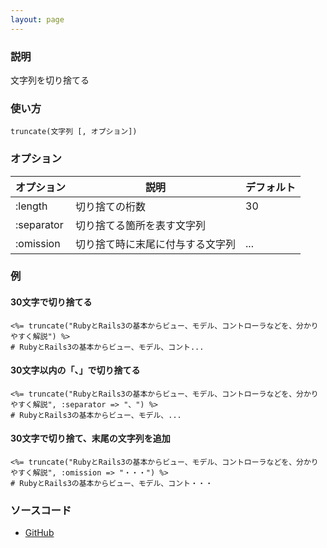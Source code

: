 ```yaml
---
layout: page
---
```

### 説明
文字列を切り捨てる

### 使い方
    truncate(文字列 [, オプション])

### オプション

オプション      | 説明               | デフォルト
---------- | ---------------- | -----
:length    | 切り捨ての桁数          | 30
:separator | 切り捨てる箇所を表す文字列    |
:omission  | 切り捨て時に末尾に付与する文字列 | ...

### 例
#### 30文字で切り捨てる
    <%= truncate("RubyとRails3の基本からビュー、モデル、コントローラなどを、分かりやすく解説") %>
    # RubyとRails3の基本からビュー、モデル、コント...

#### 30文字以内の「、」で切り捨てる
    <%= truncate("RubyとRails3の基本からビュー、モデル、コントローラなどを、分かりやすく解説", :separator => "、") %>
    # RubyとRails3の基本からビュー、モデル、...

#### 30文字で切り捨て、末尾の文字列を追加
    <%= truncate("RubyとRails3の基本からビュー、モデル、コントローラなどを、分かりやすく解説", :omission => "・・・") %>
    # RubyとRails3の基本からビュー、モデル、コント・・・

### ソースコード
* [GitHub](https://github.com/rails/rails/blob/0e50b7bdf4c0f789db37e22dc45c52b082f674b4/actionview/lib/action_view/helpers/text_helper.rb#L92)